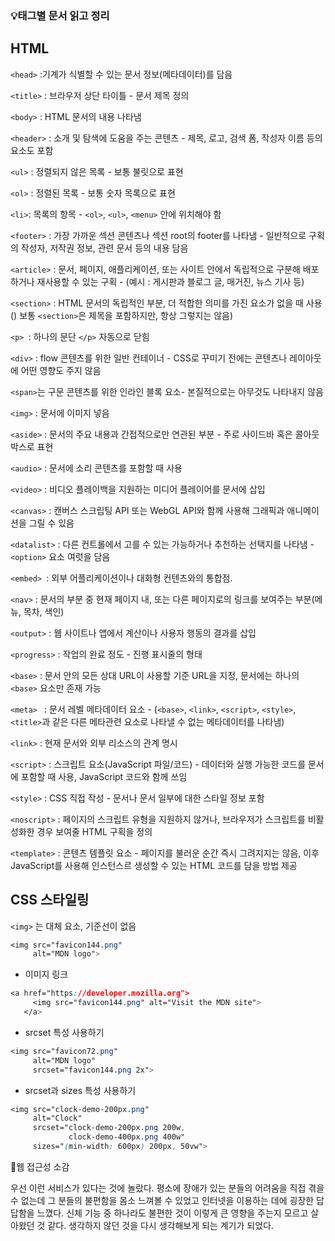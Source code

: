 ### 💡태그별 문서 읽고 정리



## HTML

`<head>` :기계가 식별할 수 있는 문서 정보(메타데이터)를 담음

`<title>` : 브라우저 상단 타이틀 - 문서 제목 정의

`<body>` : HTML 문서의 내용 나타냄

`<header>` : 소개 및 탐색에 도움을 주는 콘텐츠 -  제목, 로고, 검색 폼, 작성자 이름 등의 요소도 포함

`<ul>` : 정렬되지 않은 목록 - 보통 불릿으로 표현

`<ol>` : 정렬된 목록 - 보통 숫자 목록으로 표현

`<li>`:   목록의 항목 - `<ol>`, `<ul>`, `<menu>` 안에 위치해야 함



`<footer>` : 가장 가까운 섹션 콘텐츠나 섹션 root의 footer를 나타냄 - 일반적으로 구획의 작성자, 저작권 정보, 관련 문서 등의 내용 담음

`<article>` : 문서, 페이지, 애플리케이션, 또는 사이트 안에서 독립적으로 구분해 배포하거나 재사용할 수 있는 구획 - (예시 : 게시판과 블로그 글, 매거진, 뉴스 기사 등)

`<section>` : HTML 문서의 독립적인 부분,  더 적합한 의미를 가진 요소가 없을 때 사용() 보통 `<section>`은 제목을 포함하지만, 항상 그렇지는 않음)



`<p> `: 하나의 문단 `</p>` 자동으로 닫힘

`<div>` : flow 콘텐츠를 위한 일반 컨테이너 - CSS로 꾸미기 전에는 콘텐츠나 레이아웃에 어떤 영향도 주지 않음

`<span>`는 구문 콘텐츠를 위한 인라인 블록 요소- 본질적으로는 아무것도 나타내지 않음

`<img>` : 문서에 이미지 넣음

`<aside>` : 문서의 주요 내용과 간접적으로만 연관된 부분 - 주로 사이드바 혹은 콜아웃 박스로 표현

`<audio>` : 문서에 소리 콘텐츠를 포함할 때 사용

`<video>` : 비디오 플레이백을 지원하는 미디어 플레이어를 문서에 삽입



`<canvas>` : 캔버스 스크립팅 API 또는 WebGL API와 함께 사용해 그래픽과 애니메이션을 그릴 수 있음

`<datalist>` : 다른 컨트롤에서 고를 수 있는 가능하거나 추천하는 선택지를 나타냄 - `<option>` 요소 여럿을 담음

`<embed> `: 외부 어플리케이션이나 대화형 컨텐츠와의 통합점.

`<nav>` : 문서의 부분 중 현재 페이지 내, 또는 다른 페이지로의 링크를 보여주는 부분(메뉴, 목차, 색인)



`<output>` : 웹 사이트나 앱에서 계산이나 사용자 행동의 결과를 삽입

`<progress>` : 작업의 완료 정도 - 진행 표시줄의 형태



`<base>` : 문서 안의 모든 상대 URL이 사용할 기준 URL을 지정, 문서에는 하나의 `<base>` 요소만 존재 가능

`<meta> ` : 문서 레벨 메타데이터 요소 - (`<base>`, `<link>`, `<script>`, `<style>`, `<title>`과 같은 다른 메타관련 요소로 나타낼 수 없는 메타데이터를 나타냄)

`<link>` : 현재 문서와 외부 리소스의 관계 명시

`<script>` : 스크립트 요소(JavaScript 파일/코드) - 데이터와 실행 가능한 코드를 문서에 포함할 때 사용, JavaScript 코드와 함께 쓰임

`<style>` : CSS 직접 작성 - 문서나 문서 일부에 대한 스타일 정보 포함

`<noscript>` : 페이지의 스크립트 유형을 지원하지 않거나, 브라우저가 스크립트를 비활성화한 경우 보여줄 HTML 구획을 정의

`<template>` : 콘텐츠 템플릿 요소 - 페이지를 불러운 순간 즉시 그려지지는 않음, 이후 JavaScript를 사용해 인스턴스르 생성할 수 있는 HTML 코드를 담을 방법 제공



## CSS 스타일링

`<img>` 는 대체 요소, 기준선이 없음

```css
<img src="favicon144.png"
     alt="MDN logo">
```



- 이미지 링크

```css
<a href="https://developer.mozilla.org">
     <img src="favicon144.png" alt="Visit the MDN site">
   </a>
```



- srcset 특성 사용하기

```css
<img src="favicon72.png"
     alt="MDN logo"
     srcset="favicon144.png 2x">
```



- srcset과 sizes 특성 사용하기

```css
<img src="clock-demo-200px.png"
     alt="Clock"
     srcset="clock-demo-200px.png 200w,
             clock-demo-400px.png 400w"
     sizes="(min-width: 600px) 200px, 50vw">
```



📝웹 접근성  소감

우선 이런 서비스가 있다는 것에 놀랐다. 평소에 장애가 있는 분들의 어려움을 직접 겪을 수 없는데 그 분들의 불편함을 몸소 느껴볼 수 있었고 인터넷을 이용하는 데에 굉장한 답답함을 느꼈다. 신체 기능 중 하나라도 불편한 것이 이렇게 큰 영향을 주는지 모르고 살아왔던 것 같다. 생각하지 않던 것을 다시 생각해보게 되는 계기가 되었다.

